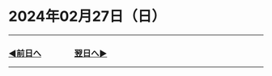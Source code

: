# 2024年02月27日（日）

---

### [◀️前日へ](https://github.com/yuasys/chatty-journal/blob/main/2024/02/2024-02-26.md)&emsp;&emsp;&emsp;&emsp;[翌日へ▶️](https://github.com/yuasys/chatty-journal/blob/main/2024/02/2024-02-28.md)

---


